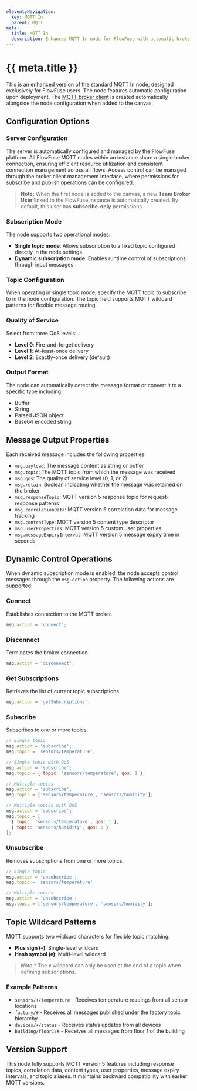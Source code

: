 ```yaml
---
eleventyNavigation:
  key: MQTT In
  parent: MQTT
meta:
  title: MQTT In
  description: Enhanced MQTT In node for FlowFuse with automatic broker setup, dynamic subscriptions, wildcard topic support, and full MQTT v5 compatibility.
---
```


# {{ meta.title }}

This is an enhanced version of the standard MQTT In node, designed exclusively for FlowFuse users. The node features automatic configuration upon deployment. The [MQTT broker client](/docs/user/teambroker/) is created automatically alongside the node configuration when added to the canvas.

## Configuration Options

### Server Configuration

The server is automatically configured and managed by the FlowFuse platform. All FlowFuse MQTT nodes within an instance share a single broker connection, ensuring efficient resource utilization and consistent connection management across all flows. Access control can be managed through the broker client management interface, where permissions for subscribe and publish operations can be configured.

> **Note:** When the first node is added to the canvas, a new **Team Broker User** linked to the FlowFuse instance is automatically created. By default, this user has **subscribe-only** permissions.

### Subscription Mode

The node supports two operational modes:

- **Single topic mode**: Allows subscription to a fixed topic configured directly in the node settings
- **Dynamic subscription mode**: Enables runtime control of subscriptions through input messages

### Topic Configuration

When operating in single topic mode, specify the MQTT topic to subscribe to in the node configuration. The topic field supports MQTT wildcard patterns for flexible message routing.

### Quality of Service

Select from three QoS levels:

- **Level 0**: Fire-and-forget delivery
- **Level 1**: At-least-once delivery
- **Level 2**: Exactly-once delivery (default)

### Output Format

The node can automatically detect the message format or convert it to a specific type including:

- Buffer
- String
- Parsed JSON object
- Base64 encoded string

## Message Output Properties

Each received message includes the following properties:

- `msg.payload`: The message content as string or buffer
- `msg.topic`: The MQTT topic from which the message was received
- `msg.qos`: The quality of service level (0, 1, or 2)
- `msg.retain`: Boolean indicating whether the message was retained on the broker
- `msg.responseTopic`: MQTT version 5 response topic for request-response patterns
- `msg.correlationData`: MQTT version 5 correlation data for message tracking
- `msg.contentType`: MQTT version 5 content type descriptor
- `msg.userProperties`: MQTT version 5 custom user properties
- `msg.messageExpiryInterval`: MQTT version 5 message expiry time in seconds

## Dynamic Control Operations

When dynamic subscription mode is enabled, the node accepts control messages through the `msg.action` property. The following actions are supported:

### Connect
Establishes connection to the MQTT broker.

```javascript
msg.action = 'connect';
```

### Disconnect
Terminates the broker connection.

```javascript
msg.action = 'disconnect';
```

### Get Subscriptions
Retrieves the list of current topic subscriptions.

```javascript
msg.action = 'getSubscriptions';
```

### Subscribe
Subscribes to one or more topics.

```javascript
// Single topic
msg.action = 'subscribe';
msg.topic = 'sensors/temperature';

// Single topic with QoS
msg.action = 'subscribe';
msg.topic = { topic: 'sensors/temperature', qos: 1 };

// Multiple topics
msg.action = 'subscribe';
msg.topic = ['sensors/temperature', 'sensors/humidity'];

// Multiple topics with QoS
msg.action = 'subscribe';
msg.topic = [
  { topic: 'sensors/temperature', qos: 1 },
  { topic: 'sensors/humidity', qos: 2 }
];
```

### Unsubscribe
Removes subscriptions from one or more topics.

```javascript
// Single topic
msg.action = 'unsubscribe';
msg.topic = 'sensors/temperature';

// Multiple topics
msg.action = 'unsubscribe';
msg.topic = ['sensors/temperature', 'sensors/humidity'];
```

## Topic Wildcard Patterns

MQTT supports two wildcard characters for flexible topic matching:

- **Plus sign (`+`)**: Single-level wildcard
- **Hash symbol (`#`)**: Multi-level wildcard

> *Note:** The `#` wildcard can only be used at the end of a topic when defining subscriptions.

### Example Patterns

- `sensors/+/temperature` - Receives temperature readings from all sensor locations
- `factory/#` - Receives all messages published under the factory topic hierarchy
- `devices/+/status` - Receives status updates from all devices
- `building/floor1/#` - Receives all messages from floor 1 of the building

## Version Support

This node fully supports MQTT version 5 features including response topics, correlation data, content types, user properties, message expiry intervals, and topic aliases. It maintains backward compatibility with earlier MQTT versions.